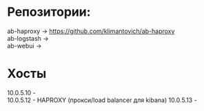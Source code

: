 # Репозитории:
ab-haproxy -> https://github.com/klimantovich/ab-haproxy  
ab-logstash ->  
ab-webui ->  

# Хосты
10.0.5.10 -  
10.0.5.12 -  HAPROXY (прокси/load balancer для kibana)
10.0.5.13 -  
